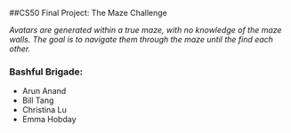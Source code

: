 ##CS50 Final Project: The Maze Challenge

*Avatars are generated within a true maze, with no knowledge of the maze walls. The goal is to navigate them through the maze until the find each other.*

### Bashful Brigade:

* Arun Anand
* Bill Tang
* Christina Lu
* Emma Hobday
